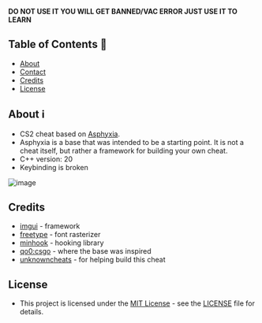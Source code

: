 **DO NOT USE IT YOU WILL GET BANNED/VAC ERROR JUST USE IT TO LEARN**


## Table of Contents :scroll:
- [About](#about)
- [Contact](#contact)
- [Credits](#credits)
- [License](#license)

## About :information_source:
- CS2 cheat based on [Asphyxia](https://github.com/maecry/asphyxia-cs2).
- Asphyxia is a base that was intended to be a starting point. It is not a cheat itself, but rather a framework for building your own cheat.
- C++ version: 20
- Keybinding is broken

![image](https://github.com/user-attachments/assets/e82961af-a354-49da-a2b6-e69dd1ea5fa6)


## Credits
- [imgui](https://github.com/ocornut/imgui) - framework
- [freetype](https://freetype.org/) - font rasterizer
- [minhook](https://github.com/TsudaKageyu/minhook) - hooking library
- [qo0:csgo](https://github.com/rollraw/qo0-csgo) - where the base was inspired
- [unknowncheats](https://www.unknowncheats.me/) - for helping build this cheat

## License

- This project is licensed under the [MIT License](https://opensource.org/licenses/mit-license.php) - see the [LICENSE](LICENSE) file for details.
